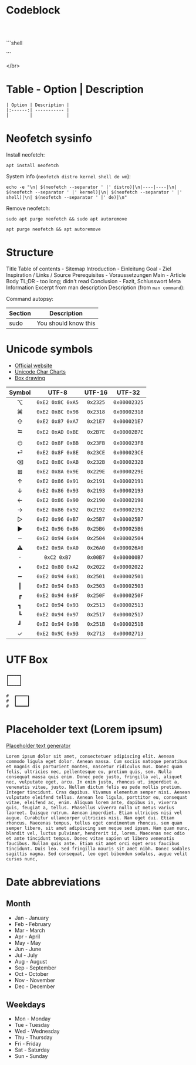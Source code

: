 # Codeblock
```shell

```

</br>

\`\`\`shell

\`\`\`

\<\/br\>

# Table - Option \| Description
```shell
| Option | Description |
|:------:| ----------- |
|        |             |
```

# Neofetch sysinfo

Install neofetch:  
```shell
apt install neofetch
```

System info (`neofetch distro kernel shell de wm`):  
```shell
echo -e "\n| $(neofetch --separator ' |' distro)|\n|----|----|\n| $(neofetch --separator ' |' kernel)|\n| $(neofetch --separator ' |' shell)|\n| $(neofetch --separator ' |' de)|\n"
```

Remove neofetch:  

```shell
sudo apt purge neofetch && sudo apt autoremove
```
```shell
apt purge neofetch && apt autoremove
```

# Structure

Title
Table of contents - Sitemap
Introduction - Einleitung
Goal - Ziel
Inspiration / Links / Source
Prerequisites - Voraussetzungen
Main - Article Body
TL;DR - too long; didn't read
Conclusion - Fazit, Schlusswort
Meta Information
Excerpt from man description
Description (from `man command`): 


Command autopsy:

| Section | Description          |
|:------- | -------------------- |
| sudo    | You should know this | 


# Unicode symbols

- [Official website](https://home.unicode.org)
- [Unicode Char Charts](https://www.unicode.org/charts/index.html)
- [Box drawing](https://www.unicode.org/charts/PDF/U2500.pdf)

| Symbol |      UTF-8       |  UTF-16  |    UTF-32    |
|:------:|:----------------:|:--------:|:------------:|
|   ⌥    | `0xE2 0x8C 0xA5` | `0x2325` | `0x00002325` |
|   ⌘    | `0xE2 0x8C 0x98` | `0x2318` | `0x00002318` |
|   ⇧    | `0xE2 0x87 0xA7` | `0x21E7` | `0x000021E7` |
|   ⭾    | `0xE2 0xAD 0xBE` | `0x2B7E` | `0x00002B7E` |
|   ⏻    | `0xE2 0x8F 0xBB` | `0x23FB` | `0x000023FB` |
|   ⏎    | `0xE2 0x8F 0x8E` | `0x23CE` | `0x000023CE` |
|   ⌫    | `0xE2 0x8C 0xAB` | `0x232B` | `0x0000232B` |
|   ⊞    | `0xE2 0x8A 0x9E` | `0x229E` | `0x0000229E` |
|   ↑    | `0xE2 0x86 0x91` | `0x2191` | `0x00002191` |
|   ↓    | `0xE2 0x86 0x93` | `0x2193` | `0x00002193` |
|   ←    | `0xE2 0x86 0x90` | `0x2190` | `0x00002190` |
|   →    | `0xE2 0x86 0x92` | `0x2192` | `0x00002192` |
|   ▷    | `0xE2 0x96 0xB7` | `0x25B7` | `0x000025B7` |
|   ▶    | `0xE2 0x96 0xB6` | `0x25B6` | `0x000025B6` |
|   ┄    | `0xE2 0x94 0x84` | `0x2504` | `0x00002504` |
|   ⚠    | `0xE2 0x9A 0xA0` | `0x26A0` | `0x000026A0` |
|   ·    |   `0xC2 0xB7`    | `0x00B7` | `0x000000B7` |
|   •    | `0xE2 0x80 0xA2` | `0x2022` | `0x00002022` |
|   ━    | `0xE2 0x94 0x81` | `0x2501` | `0x00002501` |
|   ┃    | `0xE2 0x94 0x83` | `0x2503` | `0x00002503` |
|   ┏    | `0xE2 0x94 0x8F` | `0x250F` | `0x0000250F` |
|   ┓    | `0xE2 0x94 0x93` | `0x2513` | `0x00002513` |
|   ┗    | `0xE2 0x94 0x97` | `0x2517` | `0x00002517` |
|   ┛    | `0xE2 0x94 0x9B` | `0x251B` | `0x0000251B` |
|   ✓    | `0xE2 0x9C 0x93` | `0x2713` | `0x00002713` | 

# UTF Box

```text
┏━━━━┓
┃    ┃
┗━━━━┛
```
```text
#  ┏━━━━┓
#  ┃    ┃
#  ┗━━━━┛
```
# Placeholder text (Lorem ipsum)

[Placeholder text generator](https://loremipsum.io/)

```text
Lorem ipsum dolor sit amet, consectetuer adipiscing elit. Aenean commodo ligula eget dolor. Aenean massa. Cum sociis natoque penatibus et magnis dis parturient montes, nascetur ridiculus mus. Donec quam felis, ultricies nec, pellentesque eu, pretium quis, sem. Nulla consequat massa quis enim. Donec pede justo, fringilla vel, aliquet nec, vulputate eget, arcu. In enim justo, rhoncus ut, imperdiet a, venenatis vitae, justo. Nullam dictum felis eu pede mollis pretium. Integer tincidunt. Cras dapibus. Vivamus elementum semper nisi. Aenean vulputate eleifend tellus. Aenean leo ligula, porttitor eu, consequat vitae, eleifend ac, enim. Aliquam lorem ante, dapibus in, viverra quis, feugiat a, tellus. Phasellus viverra nulla ut metus varius laoreet. Quisque rutrum. Aenean imperdiet. Etiam ultricies nisi vel augue. Curabitur ullamcorper ultricies nisi. Nam eget dui. Etiam rhoncus. Maecenas tempus, tellus eget condimentum rhoncus, sem quam semper libero, sit amet adipiscing sem neque sed ipsum. Nam quam nunc, blandit vel, luctus pulvinar, hendrerit id, lorem. Maecenas nec odio et ante tincidunt tempus. Donec vitae sapien ut libero venenatis faucibus. Nullam quis ante. Etiam sit amet orci eget eros faucibus tincidunt. Duis leo. Sed fringilla mauris sit amet nibh. Donec sodales sagittis magna. Sed consequat, leo eget bibendum sodales, augue velit cursus nunc,
```

# Date abbreviations

## Month

-   Jan - January
-   Feb - February
-   Mar - March
-   Apr - April
-   May - May
-   Jun - June
-   Jul - July
-   Aug - August
-   Sep - September
-   Oct - October
-   Nov - November
-   Dec - December

## Weekdays

-   Mon - Monday
-   Tue - Tuesday
-   Wed - Wednesday
-   Thu - Thursday
-   Fri - Friday
-   Sat - Saturday
-   Sun - Sunday